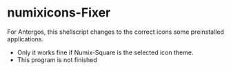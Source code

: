 # numixicons-Fixer
For Antergos, this shellscript changes to the correct icons some preinstalled applications.
* Only it works fine if Numix-Square is the selected icon theme.
* This program is not finished
